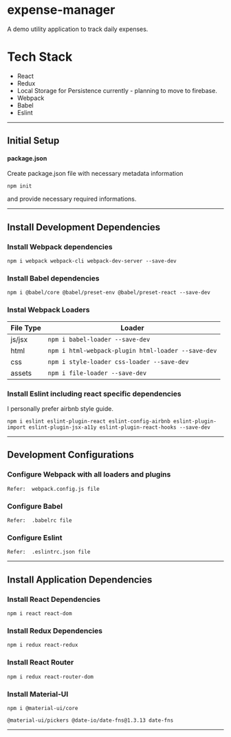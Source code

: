 # expense-manager

A demo utility application to track daily expenses. 

# Tech Stack

- React
- Redux
- Local Storage for Persistence currently - planning to move to firebase.
- Webpack
- Babel
- Eslint

---

## Initial Setup

#### package.json

Create package.json file with necessary metadata information  

`npm init`

and provide necessary required informations.

---

## Install Development Dependencies

### Install Webpack dependencies

`npm i webpack webpack-cli webpack-dev-server --save-dev`

### Install Babel dependencies

`npm i @babel/core @babel/preset-env @babel/preset-react --save-dev`

### Instal Webpack Loaders

File Type | Loader
----------|-------
js/jsx | `npm i babel-loader --save-dev`
html | `npm i html-webpack-plugin html-loader --save-dev`
css | `npm i style-loader css-loader --save-dev `
assets | `npm i file-loader --save-dev`

### Install Eslint including react specific dependencies

I personally prefer airbnb style guide.

`npm i eslint eslint-plugin-react eslint-config-airbnb eslint-plugin-import eslint-plugin-jsx-a11y eslint-plugin-react-hooks --save-dev`

---

## Development Configurations

### Configure Webpack with all loaders and plugins

`Refer:  webpack.config.js file` 

### Configure Babel

`Refer:  .babelrc file`

### Configure Eslint

`Refer:  .eslintrc.json file`

---

## Install Application Dependencies

### Install React Dependencies

`npm i react react-dom`

### Install Redux Dependencies

`npm i redux react-redux`

### Install React Router

`npm i redux react-router-dom`

### Install Material-UI

`npm i @material-ui/core` 

`@material-ui/pickers @date-io/date-fns@1.3.13 date-fns`

---

